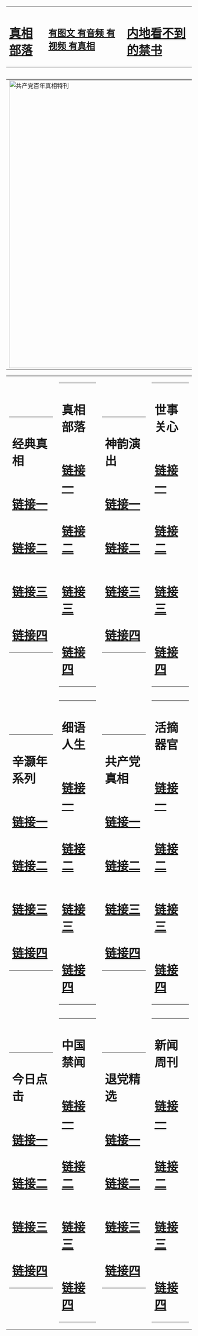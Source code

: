 <table><tr><td><H1><a href="">真相部落</a></H1></td><td><H2><a href="http://t.cn/RXEWMaT">有图文 有音频 有视频 有真相</a></H2><td><H1><a href="http://t.cn/RazRIIn"> 内地看不到的禁书</a></H1></td></table><table><table><tr><td><a href="http://t.cn/RXHdncY"><img src="http://9732.442.cmyartwork.com/zx/bngcd/gcdbnzx.jpg" width="780"  border="0" alt="共产党百年真相特刊"></a></td></tr></table><table><tr><td><table><tr><td ><h1>经典真相</h1></td></tr><tr><td><h1>  <a href="http://t.cn/RabA2K6" target=_blank>链接一</a>  </h1></td></tr><tr><td><h1>  <a href="http://t.cn/RabA2K6" target=_blank>链接二</a>  </h1></td></tr><tr><td><h1>  <a href="http://po.st/CqMKhe" target=_blank>链接三</a>  </h1></td></tr><tr><td><h1>  <a href="http://po.st/o9uvuK" target=_blank>链接四</a>  </h1></td></tr></table></td><td><table><tr><td ><h1>真相部落</h1></td></tr><tr><td><h1>  <a href="http://t.cn/RXHd3am" target=_blank>链接一</a>  </h1></td></tr><tr><td><h1>  <a href="http://t.cn/RXElgnC" target=_blank>链接二</a>  </h1></td></tr><tr><td><h1>  <a href="http://po.st/UuC0yI" target=_blank>链接三</a>  </h1></td></tr><tr><td><h1>  <a href="http://t.cn/RXEW9jA" target=_blank>链接四</a>  </h1></td></tr></table></td><td><table><tr><td ><h1>神韵演出</h1></td></tr><tr><td><h1>  <a href="http://t.cn/RXHd0ei" target=_blank>链接一</a>  </h1></td></tr><tr><td><h1>  <a href="http://t.cn/RXEleJ9" target=_blank>链接二</a>  </h1></td></tr><tr><td><h1>  <a href="http://po.st/gZTQ6q" target=_blank>链接三</a>  </h1></td></tr><tr><td><h1>  <a href="http://po.st/6sche3" target=_blank>链接四</a>  </h1></td></tr></table></td><td><table><tr><td ><h1>世事关心</h1></td></tr><tr><td><h1>  <a href="http://t.cn/RXEWkZ5" target=_blank>链接一</a>  </h1></td></tr><tr><td><h1>  <a href="http://t.cn/RXElKdj" target=_blank>链接二</a>  </h1></td></tr><tr><td><h1>  <a href="http://po.st/FFkPx7" target=_blank>链接三</a>  </h1></td></tr><tr><td><h1>  <a href="http://po.st/txz3uK" target=_blank>链接四</a>  </h1></td></tr></table></td></tr><tr><td><table><tr><td ><h1>辛灏年系列</h1></td></tr><tr><td><h1>  <a href="http://t.cn/RXElkUX" target=_blank>链接一</a>  </h1></td></tr><tr><td><h1>  <a href="http://t.cn/RXHgvI0" target=_blank>链接二</a>  </h1></td></tr><tr><td><h1>  <a href="http://t.cn/RXHdOa4" target=_blank>链接三</a>  </h1></td></tr><tr><td><h1>  <a href="http://po.st/4QYI5K" target=_blank>链接四</a>  </h1></td></tr></table></td><td><table><tr><td ><h1>细语人生</h1></td></tr><tr><td><h1>  <a href="http://t.cn/RXHdXpM" target=_blank>链接一</a>  </h1></td></tr><tr><td><h1>  <a href="http://t.cn/RXHdTBG" target=_blank>链接二</a>  </h1></td></tr><tr><td><h1>  <a href="http://t.cn/RXHdnvH" target=_blank>链接三</a>  </h1></td></tr><tr><td><h1>  <a href="http://po.st/3g88nT" target=_blank>链接四</a>  </h1></td></tr></table></td><td><table><tr><td ><h1>共产党真相</h1></td></tr><tr><td><h1>  <a href="http://t.cn/RXHdncY" target=_blank>链接一</a>  </h1></td></tr><tr><td><h1>  <a href="http://t.cn/RXHdMD4" target=_blank>链接二</a>  </h1></td></tr><tr><td><h1>  <a href="http://po.st/mXF526" target=_blank>链接三</a>  </h1></td></tr><tr><td><h1>  <a href="http://po.st/IBVxti" target=_blank>链接四</a>  </h1></td></tr></table></td><td><table><tr><td ><h1>活摘器官</h1></td></tr><tr><td><h1>  <a href="http://t.cn/RXHdn8C" target=_blank>链接一</a>  </h1></td></tr><tr><td><h1>  <a href="http://t.cn/RXHdBkK" target=_blank>链接二</a>  </h1></td></tr><tr><td><h1>  <a href="http://po.st/AJweef" target=_blank>链接三</a>  </h1></td></tr><tr><td><h1>  <a href="http://po.st/gkIb4o" target=_blank>链接四</a>  </h1></td></tr></table></td></tr><tr><td><table><tr><td ><h1>今日点击</h1></td></tr><tr><td><h1>  <a href="http://t.cn/RXHdkvU" target=_blank>链接一</a>  </h1></td></tr><tr><td><h1>  <a href="http://t.cn/RXEWahD" target=_blank>链接二</a>  </h1></td></tr><tr><td><h1>  <a href="http://po.st/fXKpXu" target=_blank>链接三</a>  </h1></td></tr><tr><td><h1>  <a href="http://po.st/7QdOZ1" target=_blank>链接四</a>  </h1></td></tr></table></td><td><table><tr><td ><h1>中国禁闻</h1></td></tr><tr><td><h1>  <a href="http://t.cn/RXHdSbZ" target=_blank>链接一</a>  </h1></td></tr><tr><td><h1>  <a href="http://t.cn/RXHdmp9" target=_blank>链接二</a>  </h1></td></tr><tr><td><h1>  <a href="http://po.st/xKdwGm" target=_blank>链接三</a>  </h1></td></tr><tr><td><h1>  <a href="http://t.cn/RXHdmWa" target=_blank>链接四</a>  </h1></td></tr></table></td><td><table><tr><td ><h1>退党精选</h1></td></tr><tr><td><h1>  <a href="http://t.cn/RXHdNQ9" target=_blank>链接一</a>  </h1></td></tr><tr><td><h1>  <a href="http://t.cn/RXHdmDb" target=_blank>链接二</a>  </h1></td></tr><tr><td><h1>  <a href="http://po.st/lu0nAd" target=_blank>链接三</a>  </h1></td></tr><tr><td><h1>  <a href="http://t.cn/RXHdlnG" target=_blank>链接四</a>  </h1></td></tr></table></td><td><table><tr><td ><h1>新闻周刊</h1></td></tr><tr><td><h1>  <a href="http://t.cn/RXEjyar" target=_blank>链接一</a>  </h1></td></tr><tr><td><h1>  <a href="http://t.cn/RXHd8PL" target=_blank>链接二</a>  </h1></td></tr><tr><td><h1>  <a href="http://po.st/WCq5Ko" target=_blank>链接三</a>  </h1></td></tr><tr><td><h1>  <a href="http://t.cn/RXHdoIS" target=_blank>链接四</a>  </h1></td></tr></table></td></tr></table>

